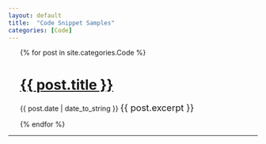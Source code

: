 ```yaml
---
layout: default
title:  "Code Snippet Samples"
categories: [Code]
---
```



<!--{% for post in site.categories.Code %}
 <li><span>{{ post.date | date_to_string }}</span> &nbsp; <a href="{{ post.url }}">{{ post.title }}</a></li>
{% endfor %}-->


<ul>
  {% for post in site.categories.Code %}
    <h1><a href="{{ post.url }}">{{ post.title }}</a></h1>
    <span>{{ post.date | date_to_string }}</span>
     <span style="font-size: 1.3em"> {{ post.excerpt }}</span>
 
  {% endfor %}
</ul>

---